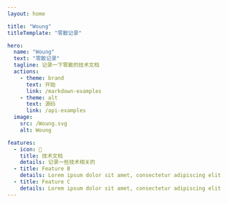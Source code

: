 ```yaml
---
layout: home

title: "Woung"
titleTemplate: "零散记录"

hero:
  name: "Woung"
  text: "零散记录"
  tagline: 记录一下零散的技术文档
  actions:
    - theme: brand
      text: 开始
      link: /markdown-examples
    - theme: alt
      text: 源码
      link: /api-examples
  image:
    src: /Woung.svg
    alt: Woung

features:
  - icon: 📝
    title: 技术文档
    details: 记录一些技术相关的
  - title: Feature B
    details: Lorem ipsum dolor sit amet, consectetur adipiscing elit
  - title: Feature C
    details: Lorem ipsum dolor sit amet, consectetur adipiscing elit
---
```


<style>
:root {
  --vp-home-hero-name-color: transparent;
  --vp-home-hero-name-background: -webkit-linear-gradient(120deg, #bd34fe 30%, #41d1ff);

  --vp-home-hero-image-background-image: linear-gradient(-45deg, #bd34fe 00%, #47caff 100%);
  --vp-home-hero-image-filter: blur(44px);
}

@media (min-width: 640px) {
  :root {
    --vp-home-hero-image-filter: blur(56px);
  }
}

@media (min-width: 960px) {
  :root {
    --vp-home-hero-image-filter: blur(68px);
  }
}
</style>

